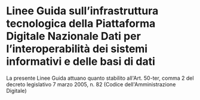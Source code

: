 # Linee Guida sull’infrastruttura tecnologica della Piattaforma Digitale Nazionale Dati per l’interoperabilità dei sistemi informativi e delle basi di dati 

La presente Linee Guida attuano quanto stabilito all'Art. 50-ter, comma 2 del decreto legislativo 7 marzo 2005, n. 82 (Codice dell'Amministrazione Digitale)
